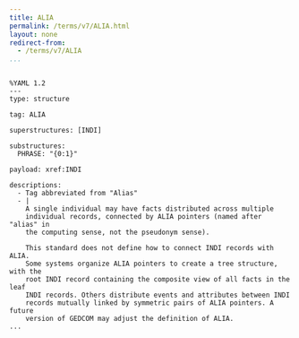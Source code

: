 ```yaml
---
title: ALIA
permalink: /terms/v7/ALIA.html
layout: none
redirect-from:
  - /terms/v7/ALIA
...
```


```

%YAML 1.2
---
type: structure

tag: ALIA

superstructures: [INDI]

substructures:
  PHRASE: "{0:1}"

payload: xref:INDI

descriptions:
  - Tag abbreviated from "Alias"
  - |
    A single individual may have facts distributed across multiple
    individual records, connected by ALIA pointers (named after "alias" in
    the computing sense, not the pseudonym sense).
    
    This standard does not define how to connect INDI records with ALIA.
    Some systems organize ALIA pointers to create a tree structure, with the
    root INDI record containing the composite view of all facts in the leaf
    INDI records. Others distribute events and attributes between INDI
    records mutually linked by symmetric pairs of ALIA pointers. A future
    version of GEDCOM may adjust the definition of ALIA.
...

```